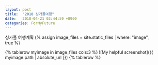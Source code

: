 ```yaml
---
layout: post
title:  "2018 싱가폴여행"
date:   2018-04-21 02:44:59 +0900
categories: ForMyFuture
---
```


싱가폴 여행계획
{% assign image_files = site.static_files | where: "image", true %}
<table>
{% tablerow  myimage in image_files cols:3 %}
  ![My helpful screenshot]({{ myimage.path | absolute_url }})
{% tablerow  %}
</table>

